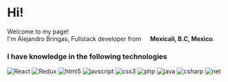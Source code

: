 <h1>Hi!</h1>

<p>Welcome to my page! </br> I'm Alejandro Bringas, Fullstack developer from <img src="https://cdn-icons-png.flaticon.com/512/630/630615.png" width="13"/> <b>Mexicali, B.C,  Mexico</b>. </p>

<h3>I have knowledge in the following technologies</h3>
<p>
  <img alt="React" src="https://img.shields.io/badge/React-20232A?style=for-the-badge&logo=react&logoColor=61DAFB" />
  <img alt="Redux" src="https://img.shields.io/badge/Redux-593D88?style=for-the-badge&logo=redux&logoColor=white" /> 
  <img alt="html5" src="https://img.shields.io/badge/HTML5-E34F26?style=for-the-badge&logo=html5&logoColor=white" />
  <img alt="javscript" src="https://img.shields.io/badge/JavaScript-323330?style=for-the-badge&logo=javascript&logoColor=F7DF1E" />
  <img alt="css3" src="https://img.shields.io/badge/CSS3-1572B6?style=for-the-badge&logo=css3&logoColor=white" />
  <img alt="php" src="https://img.shields.io/badge/PHP-777BB4?style=for-the-badge&logo=php&logoColor=white" />
  <img alt="java" src="https://img.shields.io/badge/Java-ED8B00?style=for-the-badge&logo=java&logoColor=white" /> 
  <img alt="csharp" src="https://img.shields.io/badge/C%23-239120?style=for-the-badge&logo=c-sharp&logoColor=white" />
  <img alt="net" src="https://img.shields.io/badge/.NET-5C2D91?style=for-the-badge&logo=.net&logoColor=white" /> 
  
  
</p>
